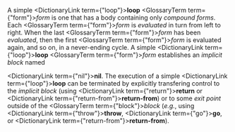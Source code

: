 
 



A simple <DictionaryLink  term={"loop"}><b>loop</b></DictionaryLink> <GlossaryTerm  term={"form"}><i>form</i></GlossaryTerm> is one that has a body containing only *compound forms*. Each <GlossaryTerm  term={"form"}><i>form</i></GlossaryTerm> is *evaluated* in turn from left to right. When the last <GlossaryTerm  term={"form"}><i>form</i></GlossaryTerm> has been *evaluated*, then the first <GlossaryTerm  term={"form"}><i>form</i></GlossaryTerm> is evaluated again, and so on, in a never-ending cycle. A simple <DictionaryLink  term={"loop"}><b>loop</b></DictionaryLink> <GlossaryTerm  term={"form"}><i>form</i></GlossaryTerm> establishes an *implicit block* named 



<DictionaryLink  term={"nil"}><b>nil</b></DictionaryLink>. The execution of a simple <DictionaryLink  term={"loop"}><b>loop</b></DictionaryLink> can be terminated by explicitly transfering control to the *implicit block* (using <DictionaryLink  term={"return"}><b>return</b></DictionaryLink> or <DictionaryLink  term={"return-from"}><b>return-from</b></DictionaryLink>) or to some *exit point* outside of the <GlossaryTerm  term={"block"}><i>block</i></GlossaryTerm> (*e.g.*, using <DictionaryLink  term={"throw"}><b>throw</b></DictionaryLink>, <DictionaryLink  term={"go"}><b>go</b></DictionaryLink>, or <DictionaryLink  term={"return-from"}><b>return-from</b></DictionaryLink>). 



